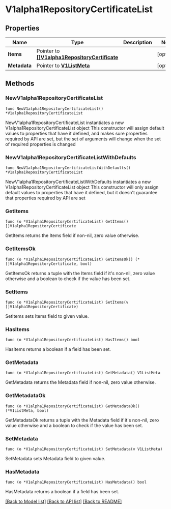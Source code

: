 # V1alpha1RepositoryCertificateList

## Properties

Name | Type | Description | Notes
------------ | ------------- | ------------- | -------------
**Items** | Pointer to [**[]V1alpha1RepositoryCertificate**](V1alpha1RepositoryCertificate.md) |  | [optional] 
**Metadata** | Pointer to [**V1ListMeta**](V1ListMeta.md) |  | [optional] 

## Methods

### NewV1alpha1RepositoryCertificateList

`func NewV1alpha1RepositoryCertificateList() *V1alpha1RepositoryCertificateList`

NewV1alpha1RepositoryCertificateList instantiates a new V1alpha1RepositoryCertificateList object
This constructor will assign default values to properties that have it defined,
and makes sure properties required by API are set, but the set of arguments
will change when the set of required properties is changed

### NewV1alpha1RepositoryCertificateListWithDefaults

`func NewV1alpha1RepositoryCertificateListWithDefaults() *V1alpha1RepositoryCertificateList`

NewV1alpha1RepositoryCertificateListWithDefaults instantiates a new V1alpha1RepositoryCertificateList object
This constructor will only assign default values to properties that have it defined,
but it doesn't guarantee that properties required by API are set

### GetItems

`func (o *V1alpha1RepositoryCertificateList) GetItems() []V1alpha1RepositoryCertificate`

GetItems returns the Items field if non-nil, zero value otherwise.

### GetItemsOk

`func (o *V1alpha1RepositoryCertificateList) GetItemsOk() (*[]V1alpha1RepositoryCertificate, bool)`

GetItemsOk returns a tuple with the Items field if it's non-nil, zero value otherwise
and a boolean to check if the value has been set.

### SetItems

`func (o *V1alpha1RepositoryCertificateList) SetItems(v []V1alpha1RepositoryCertificate)`

SetItems sets Items field to given value.

### HasItems

`func (o *V1alpha1RepositoryCertificateList) HasItems() bool`

HasItems returns a boolean if a field has been set.

### GetMetadata

`func (o *V1alpha1RepositoryCertificateList) GetMetadata() V1ListMeta`

GetMetadata returns the Metadata field if non-nil, zero value otherwise.

### GetMetadataOk

`func (o *V1alpha1RepositoryCertificateList) GetMetadataOk() (*V1ListMeta, bool)`

GetMetadataOk returns a tuple with the Metadata field if it's non-nil, zero value otherwise
and a boolean to check if the value has been set.

### SetMetadata

`func (o *V1alpha1RepositoryCertificateList) SetMetadata(v V1ListMeta)`

SetMetadata sets Metadata field to given value.

### HasMetadata

`func (o *V1alpha1RepositoryCertificateList) HasMetadata() bool`

HasMetadata returns a boolean if a field has been set.


[[Back to Model list]](../README.md#documentation-for-models) [[Back to API list]](../README.md#documentation-for-api-endpoints) [[Back to README]](../README.md)


